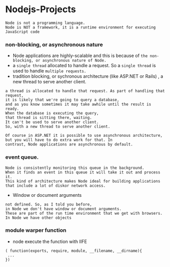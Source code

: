 # Nodejs-Projects
```
Node is not a programming language.
Node is NOT a framework, it is a runtime environment for executing JavaScript code
```
### non-blocking, or asynchronous nature
-  Node applications are highly-scalable and this is because of ```the non-blocking, or asynchronous nature of Node.```
- a ```single thread``` allocated to handle a request. So a ```single thread``` is used to handle ```multiple requests.```
- tradition blocking, or sychronous architecture (like ASP.NET or Rails) , a new thread to serve another client.
```
a thread is allocated to handle that request. As part of handling that request, 
it is likely that we're going to query a database, 
and as you know sometimes it may take awhile until the result is ready.
When the database is executing the query, 
that thread is sitting there, waiting. 
It can't be used to serve another client.
So, with a new thread to serve another client.
```
```
Of course in ASP.NET it is possible to use asynchronous architecture, 
but you will have to do extra work for that. In
contrast, Node applications are asynchronous by default.
```

### event queue. 
```
Node is consistently monitoring this queue in the background. 
When it finds an event in this queue it will take it out and process it. 
This kind of architecture makes Node ideal for building applications 
that include a lot of diskor network access.
```
- Window or document arguments
```
not defined. So, as I told you before, 
in Node we don't have window or document arguments. 
These are part of the run time environment that we get with browsers. 
In Node we have other objects
```
### module warper function
- node execute the function with IIFE
```
( function(exports, require, module, __filename, __dirname){
 ...
})
```
